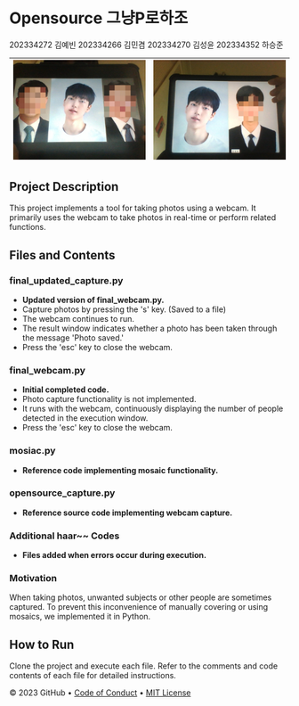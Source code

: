 # Opensource 그냥P로하조

202334272 김예빈 202334266 김민겸  202334270 김성윤 202334352 하승준

![](https://github.com/yebin0523/OpenSource/blob/main/photo/example_1.jpg) |![](https://github.com/yebin0523/OpenSource/blob/main/photo/example_2.jpg )
--- | --- | 

## Project Description

This project implements a tool for taking photos using a webcam. It primarily uses the webcam to take photos in real-time or perform related functions.

## Files and Contents

### final_updated_capture.py

- **Updated version of final_webcam.py.**
- Capture photos by pressing the 's' key. (Saved to a file)
- The webcam continues to run.
- The result window indicates whether a photo has been taken through the message 'Photo saved.'
- Press the 'esc' key to close the webcam.

### final_webcam.py

- **Initial completed code.**
- Photo capture functionality is not implemented.
- It runs with the webcam, continuously displaying the number of people detected in the execution window.
- Press the 'esc' key to close the webcam.

### mosiac.py

- **Reference code implementing mosaic functionality.**

### opensource_capture.py

- **Reference source code implementing webcam capture.**

### Additional haar~~ Codes

- **Files added when errors occur during execution.**

### Motivation

When taking photos, unwanted subjects or other people are sometimes captured. To prevent this inconvenience of manually covering or using mosaics, we implemented it in Python.

## How to Run

Clone the project and execute each file. Refer to the comments and code contents of each file for detailed instructions.

&copy; 2023 GitHub &bull; [Code of Conduct](https://www.contributor-covenant.org/version/2/1/code_of_conduct/code_of_conduct.md) &bull; [MIT License](https://gh.io/mit)
